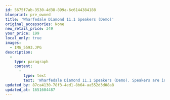 ```yaml
---
id: 5675f7ab-3530-4d38-899a-6c6144384188
blueprint: pre_owned
title: 'Wharfedale Diamond 11.1 Speakers (Demo)'
original_accessories: None
new_retail_price: 349
your_price: 199
local_only: true
images:
  - IMG_5593.JPG
description:
  -
    type: paragraph
    content:
      -
        type: text
        text: 'Wharfedale Diamond 11.1 Speakers (Demo). Speakers are in excellent physical and functional condition and sold as new for $349.00'
updated_by: 87ca4130-78f3-4ed1-8b64-aa552d3d08a8
updated_at: 1651604487
---
```

